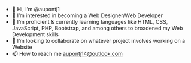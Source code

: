 - 👋 Hi, I’m @aupontj1
- 👀 I’m interested in becoming a Web Designer/Web Developer
- 🌱 I’m proficient & currently learning languages like HTML, CSS, JavaScript, PHP, Bootstrap, and among others to broadened my Web Development skills
- 💞️ I’m looking to collaborate on whatever project involves working on a Website
- 📫 How to reach me aupontj14@outlook.com

<!---
aupontj1/aupontj1 is a ✨ special ✨ repository because its `README.md` (this file) appears on your GitHub profile.
You can click the Preview link to take a look at your changes.
--->
